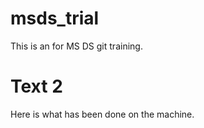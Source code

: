 # msds_trial
This is an for MS DS git training.

# Text 2

Here is what has been done on the machine.
